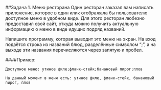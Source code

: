 ##Задача 1. Меню ресторана
Один ресторан заказал вам написать приложение, которое в один клик отображала бы пользователю доступное меню в удобном виде. Для этого ресторан любезно предоставил свой сайт, откуда можно получить актуальную информацию о меню в виде идущих подряд названий.

Напишите программу, которая выводит это меню на экран. На вход подаётся строка из названий блюд, разделённые символом “;”, а на выходе эти названия перечисляются через запятую и пробел.


####Пример:
```
Доступное меню: утиное филе;фланк-стейк;банановый пирог;плов

На данный момент в меню есть: утиное филе, фланк-стейк, банановый пирог, плов
```
